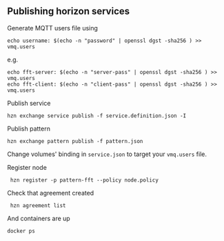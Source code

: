## Publishing horizon services

Generate MQTT users file using 

```
echo username: $(echo -n "password" | openssl dgst -sha256 ) >> vmq.users 
```

e.g.

```
echo fft-server: $(echo -n "server-pass" | openssl dgst -sha256 ) >> vmq.users
echo fft-client: $(echo -n "client-pass" | openssl dgst -sha256 ) >> vmq.users
```

Publish service

```
hzn exchange service publish -f service.definition.json -I
```


Publish pattern 

```
hzn exchange pattern publish -f pattern.json
```

Change volumes' binding in `service.json` to target your `vmq.users` file.

Register node

```
 hzn register -p pattern-fft --policy node.policy 
```

Check that agreement created 

```
 hzn agreement list   
```

And containers are up

```
docker ps
```